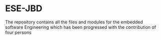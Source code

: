 # ESE-JBD
The repository contains all the files and modules for the embedded software Engineering which has been progressed with the contribution of four persons
